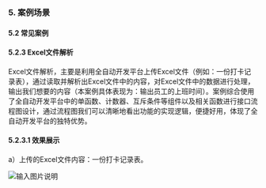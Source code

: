### 5. 案例场景

#### 5.2 常见案例

#### 5.2.3 Excel文件解析

Excel文件解析，主要是利用全自动开发平台上传Excel文件（例如：一份打卡记录表），通过读取并解析出Excel文件中的内容，对Excel文件中的数据进行处理，输出我们想要的内容（本案例具体表现为：输出员工的上班时间）。案例综合使用了全自动开发平台中的单函数、计数器、互斥条件等组件以及相关函数进行接口流程图设计，通过流程图我们可以清晰地看出功能的实现逻辑，便捷好用，体现了全自动开发平台的独特优势。

#### 5.2.3.1 效果展示

a）上传的Excel文件内容：一份打卡记录表。

![输入图片说明](../../../../images/SoFlu%EF%BC%88%E5%90%8E%E7%AB%AF%EF%BC%89%E5%BC%80%E5%8F%91%E5%B9%B3%E5%8F%B0/1.%20%E6%9C%80%E6%96%B0%E7%89%88%E6%9C%AC%20-%20%E6%9B%B4%E6%96%B0%E6%97%A5%E6%9C%9F%20-%202022.10.08/5.%20%E6%A1%88%E4%BE%8B%E5%9C%BA%E6%99%AF/2.%20%E5%B8%B8%E8%A7%81%E6%A1%88%E4%BE%8B/3.%20Excel%E6%96%87%E4%BB%B6%E8%A7%A3%E6%9E%90/image.png)
